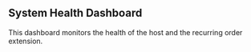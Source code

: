 ## System Health Dashboard

This dashboard monitors the health of the host and the recurring order extension.

